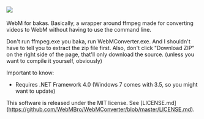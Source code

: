 ![](https://i.imgur.com/z2Er1RP.png)
=============
WebM for bakas. Basically, a wrapper around ffmpeg made for converting videos to WebM without having to use the command line.

Don't run ffmpeg.exe you baka, run WebMConverter.exe.
And I shouldn't have to tell you to extract the zip file first.
Also, don't click "Download ZIP" on the right side of the page, that'll only download the source. (unless you want to compile it yourself, obviously)

Important to know:
* Requires .NET Framework 4.0 (Windows 7 comes with 3.5, so you might want to update)

This software is released under the MIT license. See [LICENSE.md] (https://github.com/WebMBro/WebMConverter/blob/master/LICENSE.md).
